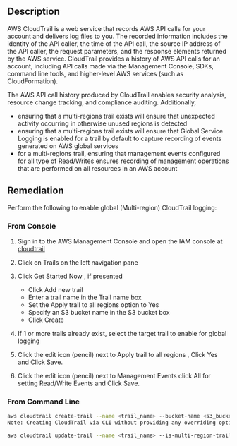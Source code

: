 ## Description

AWS CloudTrail is a web service that records AWS API calls for your account and delivers log files to you. The recorded information includes the identity of the API caller, the time of the API call, the source IP address of the API caller, the request parameters, and the response elements returned by the AWS service. CloudTrail provides a history of AWS API calls for an account, including API calls made via the Management Console, SDKs, command line tools, and higher-level AWS services (such as CloudFormation).

The AWS API call history produced by CloudTrail enables security analysis, resource change tracking, and compliance auditing. Additionally,

- ensuring that a multi-regions trail exists will ensure that unexpected activity occurring in otherwise unused regions is detected
- ensuring that a multi-regions trail exists will ensure that Global Service Logging is enabled for a trail by default to capture recording of events generated on AWS global services
- for a multi-regions trail, ensuring that management events configured for all type of Read/Writes ensures recording of management operations that are performed on all resources in an AWS account

## Remediation

Perform the following to enable global (Multi-region) CloudTrail logging:

### From Console

1. Sign in to the AWS Management Console and open the IAM console at [cloudtrail](https://console.aws.amazon.com/cloudtrail)
2. Click on Trails on the left navigation pane
3. Click Get Started Now , if presented

   - Click Add new trail
   - Enter a trail name in the Trail name box
   - Set the Apply trail to all regions option to Yes
   - Specify an S3 bucket name in the S3 bucket box
   - Click Create

4. If 1 or more trails already exist, select the target trail to enable for global logging
5. Click the edit icon (pencil) next to Apply trail to all regions , Click Yes and
   Click Save.
6. Click the edit icon (pencil) next to Management Events click All for setting
   Read/Write Events and Click Save.

### From Command Line

```bash
aws cloudtrail create-trail --name <trail_name> --bucket-name <s3_bucket_for_cloudtrail> --is-multi-region-trail
Note: Creating CloudTrail via CLI without providing any overriding options configures Management Events to 'set' All 'type' of Read/Writes by default

aws cloudtrail update-trail --name <trail_name> --is-multi-region-trail
```
